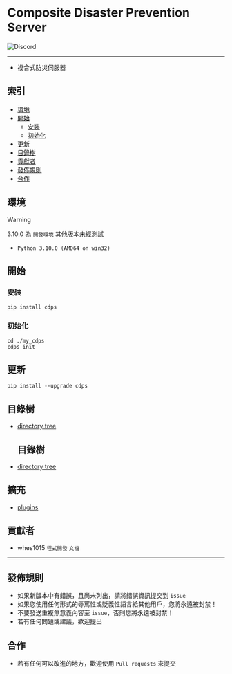 # Composite Disaster Prevention Server
<img alt="Discord" src="https://img.shields.io/discord/926545182407688273">

------

- 複合式防災伺服器


## 索引
- [環境](#環境)
- [開始](#開始)
  - [安裝](#安裝)
  - [初始化](#初始化)
- [更新](#更新)
- [目錄樹](#目錄樹)
- [貢獻者](#貢獻者)
- [發佈規則](#發佈規則)
- [合作](#合作)


## 環境
> [!WARNING]
> 3.10.0 為 `開發環境` 其他版本未經測試
- `Python 3.10.0 (AMD64 on win32)` 


## 開始
### 安裝
```
pip install cdps
```
### 初始化
```
cd ./my_cdps
cdps init
```


## 更新
```
pip install --upgrade cdps
```


## 目錄樹
- [directory tree](https://github.com/ExpTechTW/CDPS/blob/master/docs/tree.md)

  ## 目錄樹
- [directory tree](https://github.com/ExpTechTW/CDPS/blob/master/docs/tree.md)


## 擴充
- [plugins](https://github.com/ExpTechTW/CDPS/blob/master/docs/plugins.md)

## 貢獻者
- whes1015 `程式開發` `文檔`

------

## 發佈規則
- 如果新版本中有錯誤，且尚未列出，請將錯誤資訊提交到 ```issue```
- 如果您使用任何形式的辱罵性或貶義性語言給其他用戶，您將永遠被封禁！
- 不要發送重複無意義內容至 ```issue```，否則您將永遠被封禁！
- 若有任何問題或建議，歡迎提出


## 合作
- 若有任何可以改進的地方，歡迎使用 ```Pull requests``` 來提交
